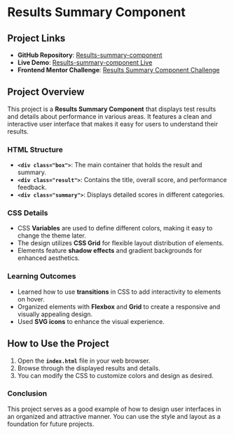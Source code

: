 # Results Summary Component

## Project Links

- **GitHub Repository**: [Results-summary-component](https://github.com/Mohamed-A-7/Results-summary-component)
- **Live Demo**: [Results-summary-component Live](https://mohamed-a-7.github.io/Results-summary-component/)
- **Frontend Mentor Challenge**: [Results Summary Component Challenge](https://www.frontendmentor.io/challenges/results-summary-component-CE_K6s0maV/hub)

## Project Overview

This project is a **Results Summary Component** that displays test results and details about performance in various areas. It features a clean and interactive user interface that makes it easy for users to understand their results.

### HTML Structure

- **`<div class="box">`**: The main container that holds the result and summary.
- **`<div class="result">`**: Contains the title, overall score, and performance feedback.
- **`<div class="summary">`**: Displays detailed scores in different categories.

### CSS Details

- CSS **Variables** are used to define different colors, making it easy to change the theme later.
- The design utilizes **CSS Grid** for flexible layout distribution of elements.
- Elements feature **shadow effects** and gradient backgrounds for enhanced aesthetics.

### Learning Outcomes

- Learned how to use **transitions** in CSS to add interactivity to elements on hover.
- Organized elements with **Flexbox** and **Grid** to create a responsive and visually appealing design.
- Used **SVG icons** to enhance the visual experience.

## How to Use the Project

1. Open the **`index.html`** file in your web browser.
2. Browse through the displayed results and details.
3. You can modify the CSS to customize colors and design as desired.

### Conclusion

This project serves as a good example of how to design user interfaces in an organized and attractive manner. You can use the style and layout as a foundation for future projects.
